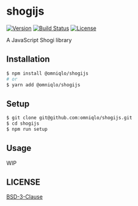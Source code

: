 # shogijs

[![Version][version-badge]][package]
[![Build Status][build-badge]][build]
[![License][license-badge]][license]

A JavaScript Shogi library

## Installation

```sh
$ npm install @omniqlo/shogijs
# or
$ yarn add @omniqlo/shogijs
```

## Setup

```sh
$ git clone git@github.com:omniqlo/shogijs.git
$ cd shogijs
$ npm run setup
```

## Usage

WIP

## LICENSE

[BSD-3-Clause](https://github.com/omniqlo/shogijs/blob/main/LICENSE)

[version-badge]: https://img.shields.io/npm/v/@omniqlo/shogijs?style=flat-square
[package]: https://www.npmjs.com/package/@omniqlo/shogijs
[build-badge]: https://img.shields.io/github/workflow/status/omniqlo/shogijs/Test?logo=github&style=flat-square
[build]: https://github.com/omniqlo/shogijs/actions/workflows/test.yml
[license-badge]: https://img.shields.io/npm/l/@omniqlo/shogijs?style=flat-square
[license]: https://github.com/omniqlo/shogijs/blob/main/LICENSE
